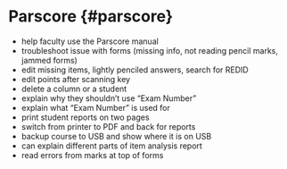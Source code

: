 # Parscore {#parscore}

*   help faculty use the Parscore manual
*   troubleshoot issue with forms (missing info, not reading pencil marks, jammed forms)
*   edit missing items, lightly penciled answers, search for REDID
*   edit points after scanning key
*   delete a column or a student
*   explain why they shouldn’t use “Exam Number”
*   explain what “Exam Number” is used for
*   print student reports on two pages
*   switch from printer to PDF and back for reports
*   backup course to USB and show where it is on USB
*   can explain different parts of item analysis report
*   read errors from marks at top of forms